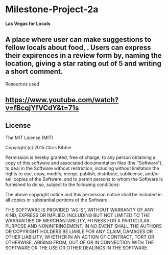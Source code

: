 # Milestone-Project-2a

**Las Vegas for Locals**

A place where user can make suggestions to fellow locals about food, . Users can express their expirences in a  review form by, naming the location, giving a star rating out of 5 and writing a short comment. 
---
Resources used

https://www.youtube.com/watch?v=fBcqjYfVCdY&t=71s 
---
License
---
The MIT License (MIT)

Copyright (c) 2015 Chris Kibble

Permission is hereby granted, free of charge, to any person obtaining a copy of this software and associated documentation files (the "Software"), to deal in the Software without restriction, including without limitation the rights to use, copy, modify, merge, publish, distribute, sublicense, and/or sell copies of the Software, and to permit persons to whom the Software is furnished to do so, subject to the following conditions:

The above copyright notice and this permission notice shall be included in all copies or substantial portions of the Software.

THE SOFTWARE IS PROVIDED "AS IS", WITHOUT WARRANTY OF ANY KIND, EXPRESS OR IMPLIED, INCLUDING BUT NOT LIMITED TO THE WARRANTIES OF MERCHANTABILITY, FITNESS FOR A PARTICULAR PURPOSE AND NONINFRINGEMENT. IN NO EVENT SHALL THE AUTHORS OR COPYRIGHT HOLDERS BE LIABLE FOR ANY CLAIM, DAMAGES OR OTHER LIABILITY, WHETHER IN AN ACTION OF CONTRACT, TORT OR OTHERWISE, ARISING FROM, OUT OF OR IN CONNECTION WITH THE SOFTWARE OR THE USE OR OTHER DEALINGS IN THE SOFTWARE.
